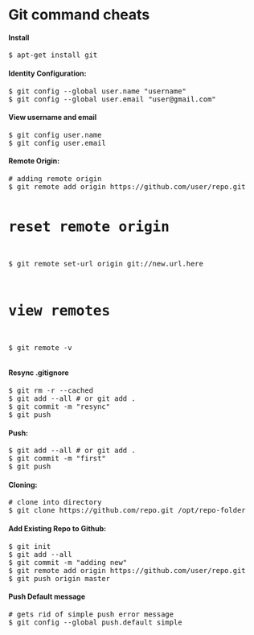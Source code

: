 Git command cheats
================================

<h4>Install</h4>
<pre>
$ apt-get install git
</pre>


<h4>Identity Configuration:</h4>
<pre>
$ git config --global user.name "username"
$ git config --global user.email "user@gmail.com"
</pre>

<h4>View username and email</h4>
<pre>
$ git config user.name
$ git config user.email
</pre>

<h4>Remote Origin:</h4>
<pre>
# adding remote origin
$ git remote add origin https://github.com/user/repo.git

# reset remote origin
$ git remote set-url origin git://new.url.here

# view remotes
$ git remote -v
</pre>


<h4>Resync .gitignore</h4>
<pre>
$ git rm -r --cached
$ git add --all # or git add .
$ git commit -m "resync"
$ git push
</pre>

<h4>Push: </h4>
<pre>
$ git add --all # or git add .
$ git commit -m "first"
$ git push
</pre>
 
<h4>Cloning:</h4>
<pre>
# clone into directory
$ git clone https://github.com/repo.git /opt/repo-folder
</pre>

<h4>Add Existing Repo to Github: </h4>
<pre>
$ git init
$ git add --all
$ git commit -m "adding new"
$ git remote add origin https://github.com/user/repo.git
$ git push origin master
</pre>


<h4>Push Default message</h4>
<pre>
# gets rid of simple push error message
$ git config --global push.default simple
</pre>


